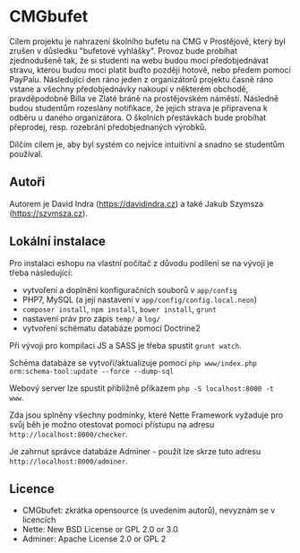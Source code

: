 CMGbufet
========

Cílem projektu je nahrazení školního bufetu na CMG v Prostějově, který byl zrušen v důsledku "bufetové vyhlášky". Provoz bude probíhat zjednodušeně tak, že si studenti na webu budou moci předobjednávat stravu, kterou budou moci platit buďto později hotově, nebo předem pomocí PayPalu. Následující den ráno jeden z organizátorů projektu časně ráno vstane a všechny předobjednávky nakoupí v některém obchodě, pravděpodobně Billa ve Zlaté bráně na prostějovském náměstí. Následně budou studentům rozeslány notifikace, že jejich strava je připravena k odběru u daného organizátora. O školních přestávkách bude probíhat přeprodej, resp. rozebrání předobjednaných výrobků.

Dílčím cílem je, aby byl systém co nejvíce intuitivní a snadno se studentům používal.

Autoři
------

Autorem je David Indra (https://davidindra.cz) a také Jakub Szymsza (https://szymsza.cz).

Lokální instalace
-----------------

Pro instalaci eshopu na vlastní počítač z důvodu podílení se na vývoji je třeba následující:

- vytvoření a doplnění konfiguračních souborů v `app/config`
- PHP7, MySQL (a její nastavení v `app/config/config.local.neon`)
- `composer install`, `npm install`, `bower install`, `grunt`
- nastavení práv pro zápis `temp/` a `log/`
- vytvoření schématu databáze pomocí Doctrine2

Při vývoji pro kompilaci JS a SASS je třeba spustit `grunt watch`.

Schéma databáze se vytvoří/aktualizuje pomocí `php www/index.php orm:schema-tool:update --force --dump-sql`

Webový server lze spustit přibližně příkazem `php -S localhost:8000 -t www`.

Zda jsou splněny všechny podmínky, které Nette Framework vyžaduje pro svůj běh je možno otestovat pomocí přístupu na adresu `http://localhost:8000/checker`.

Je zahrnut správce databáze Adminer - použít lze skrze tuto adresu `http://localhost:8000/adminer`.

Licence
-------
- CMGbufet: zkrátka opensource (s uvedením autorů), nevyznám se v licencích
- Nette: New BSD License or GPL 2.0 or 3.0
- Adminer: Apache License 2.0 or GPL 2
